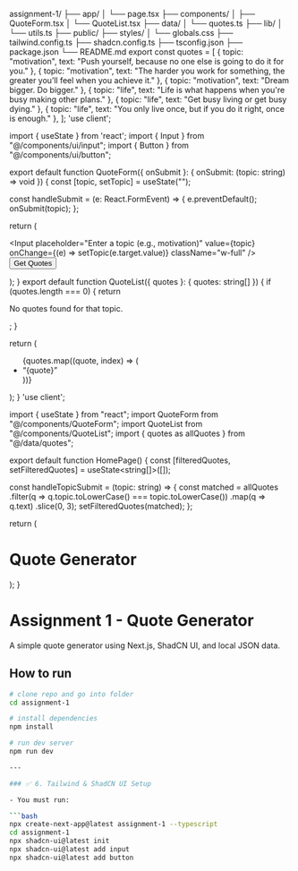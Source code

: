 assignment-1/
├── app/
│   └── page.tsx
├── components/
│   ├── QuoteForm.tsx
│   └── QuoteList.tsx
├── data/
│   └── quotes.ts
├── lib/
│   └── utils.ts
├── public/
├── styles/
│   └── globals.css
├── tailwind.config.ts
├── shadcn.config.ts
├── tsconfig.json
├── package.json
└── README.md
export const quotes = [
  { topic: "motivation", text: "Push yourself, because no one else is going to do it for you." },
  { topic: "motivation", text: "The harder you work for something, the greater you’ll feel when you achieve it." },
  { topic: "motivation", text: "Dream bigger. Do bigger." },
  { topic: "life", text: "Life is what happens when you're busy making other plans." },
  { topic: "life", text: "Get busy living or get busy dying." },
  { topic: "life", text: "You only live once, but if you do it right, once is enough." },
];
'use client';

import { useState } from 'react';
import { Input } from "@/components/ui/input";
import { Button } from "@/components/ui/button";

export default function QuoteForm({ onSubmit }: { onSubmit: (topic: string) => void }) {
  const [topic, setTopic] = useState("");

  const handleSubmit = (e: React.FormEvent) => {
    e.preventDefault();
    onSubmit(topic);
  };

  return (
    <form onSubmit={handleSubmit} className="flex gap-4">
      <Input
        placeholder="Enter a topic (e.g., motivation)"
        value={topic}
        onChange={(e) => setTopic(e.target.value)}
        className="w-full"
      />
      <Button type="submit">Get Quotes</Button>
    </form>
  );
}
export default function QuoteList({ quotes }: { quotes: string[] }) {
  if (quotes.length === 0) {
    return <p className="mt-4 text-sm text-gray-500">No quotes found for that topic.</p>;
  }

  return (
    <ul className="mt-4 space-y-2">
      {quotes.map((quote, index) => (
        <li key={index} className="bg-muted p-4 rounded-md">
          “{quote}”
        </li>
      ))}
    </ul>
  );
}
'use client';

import { useState } from "react";
import QuoteForm from "@/components/QuoteForm";
import QuoteList from "@/components/QuoteList";
import { quotes as allQuotes } from "@/data/quotes";

export default function HomePage() {
  const [filteredQuotes, setFilteredQuotes] = useState<string[]>([]);

  const handleTopicSubmit = (topic: string) => {
    const matched = allQuotes
      .filter(q => q.topic.toLowerCase() === topic.toLowerCase())
      .map(q => q.text)
      .slice(0, 3);
    setFilteredQuotes(matched);
  };

  return (
    <main className="max-w-xl mx-auto py-12 px-4">
      <h1 className="text-2xl font-bold mb-6">Quote Generator</h1>
      <QuoteForm onSubmit={handleTopicSubmit} />
      <QuoteList quotes={filteredQuotes} />
    </main>
  );
}
# Assignment 1 - Quote Generator

A simple quote generator using Next.js, ShadCN UI, and local JSON data.

## How to run

```bash
# clone repo and go into folder
cd assignment-1

# install dependencies
npm install

# run dev server
npm run dev

---

### ✅ 6. Tailwind & ShadCN UI Setup

- You must run:

```bash
npx create-next-app@latest assignment-1 --typescript
cd assignment-1
npx shadcn-ui@latest init
npx shadcn-ui@latest add input
npx shadcn-ui@latest add button
